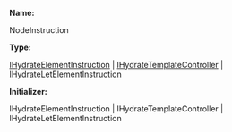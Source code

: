 **Name:**

NodeInstruction

**Type:**

[IHydrateElementInstruction](https://gitbook-18.gitbook.io/au//runtime/definitions/interfaces/ihydrateelementinstruction) |
[IHydrateTemplateController](https://gitbook-18.gitbook.io/au//runtime/definitions/interfaces/ihydratetemplatecontroller) |
[IHydrateLetElementInstruction](https://gitbook-18.gitbook.io/au//runtime/definitions/interfaces/ihydrateletelementinstruction)

**Initializer:**

IHydrateElementInstruction |
IHydrateTemplateController |
IHydrateLetElementInstruction

